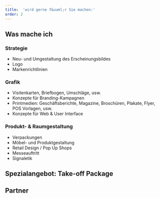 ```yaml
---
title:  'wird gerne f&uuml;r Sie machen:'
order: 2
---
```


## Was mache ich

### Strategie

- Neu- und Umgestaltung des Erscheinungsbildes
- Logo
- Markenrichtlinien

### Grafik

- Visitenkarten, Briefbogen, Umschläge, usw.
- Konzepte für Branding-Kampagnen
- Printmedien: Geschäftsberichte, Magazine, Broschüren, Plakate, Flyer, POS Vorlagen, usw.
- Konzepte für Web & User Interface

### Produkt- & Raumgestaltung

- Verpackungen
- Möbel- und Produktgestaltung
- Retail Design / Pop Up Shops
- Messeauftritt
- Signaletik


## Spezialangebot: Take-off Package


## Partner
